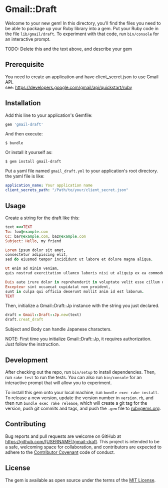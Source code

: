 # Gmail::Draft

Welcome to your new gem! In this directory, you'll find the files you need to be able to package up your Ruby library into a gem. Put your Ruby code in the file `lib/gmail/draft`. To experiment with that code, run `bin/console` for an interactive prompt.

TODO: Delete this and the text above, and describe your gem

## Prerequisite

You need to create an application and have client_secret.json to use Gmail API.  
see:
https://developers.google.com/gmail/api/quickstart/ruby

## Installation

Add this line to your application's Gemfile:

```ruby
gem 'gmail-draft'
```

And then execute:

    $ bundle

Or install it yourself as:

    $ gem install gmail-draft

Put a yaml file named `gmail_draft.yml` to your application's root directory.
the yaml file is like: 
```yaml
application_name: Your application name 
client_secrets_path: "/Path/to/your/client_secret.json"
```
## Usage

Create a string for the draft like this:
```ruby
text =<<TEXT
To: foo@example.com
Cc: bar@example.com, baz@example.com
Subject: Hello, my friend

Lorem ipsum dolor sit amet,
consectetur adipiscing elit,
sed do eiusmod tempor incididunt ut labore et dolore magna aliqua.

Ut enim ad minim veniam,
quis nostrud exercitation ullamco laboris nisi ut aliquip ex ea commodo consequat.

Duis aute irure dolor in reprehenderit in voluptate velit esse cillum dolore eu fugiat nulla pariatur.
Excepteur sint occaecat cupidatat non proident,
sunt in culpa qui officia deserunt mollit anim id est laborum.
TEXT
```

Then, initialize a Gmail::Draft::Jp instance with the string you just declared.
```ruby
draft = Gmail::Draft::Jp.new(text)
draft.creat_draft
```

Subject and Body can handle Japanese characters.

NOTE: First time you initialize Gmail::Draft::Jp, it requires authorization.  
Just follow the instruction.

## Development

After checking out the repo, run `bin/setup` to install dependencies. Then, run `rake test` to run the tests. You can also run `bin/console` for an interactive prompt that will allow you to experiment.

To install this gem onto your local machine, run `bundle exec rake install`. To release a new version, update the version number in `version.rb`, and then run `bundle exec rake release`, which will create a git tag for the version, push git commits and tags, and push the `.gem` file to [rubygems.org](https://rubygems.org).

## Contributing

Bug reports and pull requests are welcome on GitHub at https://github.com/[USERNAME]/gmail-draft. This project is intended to be a safe, welcoming space for collaboration, and contributors are expected to adhere to the [Contributor Covenant](http://contributor-covenant.org) code of conduct.


## License

The gem is available as open source under the terms of the [MIT License](http://opensource.org/licenses/MIT).

